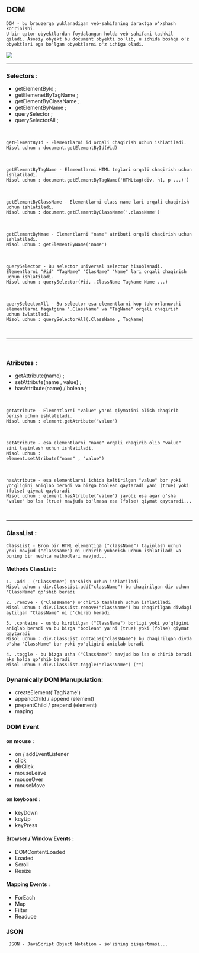 ## DOM

```
DOM - bu brauzerga yuklanadigan veb-sahifaning daraxtga o'xshash ko'rinishi.
U bir qator obyektlardan foydalangan holda veb-sahifani tashkil qiladi. Asosiy obyekt bu document obyekti bo'lib, u ichida boshqa o'z obyektlari ega bo'lgan obyektlarni o'z ichiga oladi.
```

![](./images/DOM.png)

<hr>

### Selectors :

- getElementById ;
- getElemenetByTagName ;
- getElementByClassName ;
- getElementByName ;
- querySelector ;
- querySelectorAll ;

<br>

```
getElementById - Elementlarni id orqali chaqirish uchun ishlatiladi.
Misol uchun : document.getElementById(#id)
```
<br>

```
getElementByTagName - Elementlarni HTML teglari orqali chaqirish uchun ishlatiladi.
Misol uchun : document.getElementByTagName('HTMLtag(div, h1, p ...)')
```
<br>

```
getElementByClassName - Elementlarni class name lari orqali chaqirish uchun ishlatiladi.
Misol uchun : document.getElementByClassName('.className')
```
<br>

```
getElementByNmae - Elementlarni "name" atributi orqali chaqirish uchun ishlatiladi.
Misol uchun : getElementByName('name')
```
<br>

```
querySelector - Bu selector universal selector hisoblanadi. Elementlarni "#id" "TagName" "ClasName" "Name" lari orqali chaqirish uchun ishlatiladi.
Misol uchun : querySelector(#id, .ClassName TagName Name ...)
```
<br>

```
querySelectorAll - Bu selector esa elementlarni kop takrorlanuvchi elementlarni faqatgina ".ClassName" va "TagName" orqali chaqirish uchun iwlatiladi. 
Misol uchun : querySelectorAll(.ClassName , TagName)
```
<br>
<hr>
<br>

### Atributes :

- getAttribute(name) ;
- setAttribute(name , value) ;
- hasAttribute(name) / bolean ;

<br>

```
getAtribute - Elementlarni "value" ya'ni qiymatini olish chaqirib berish uchun ishlatiladi.
Misol uchun : element.getAtribute("value")
```
<br>

```
setAtribute - esa elementlarni "name" orqali chaqirib olib "value" sini tayinlash uchun ishlatiladi. 
Misol uchun : 
element.setAtribute("name" , "value")
```
<br>

```
hasAtribute - esa elementlarni ichida keltirilgan "value" bor yoki yo'qligini aniqlab beradi va bizga boolean qaytaradi yani (true) yoki (folse) qiymat qaytaradi 
Misol uchun : element.hasAtribute("value") javobi esa agar o'sha "value" bo'lsa (true) mavjuda bo'lmasa esa (folse) qiymat qaytaradi...
```
<br>

<hr>

### ClassList :

```
ClassList - Bron bir HTML elementiga ("className") tayinlash uchun yoki mavjud ("className") ni uchirib yuborish uchun ishlatiladi va buning bir nechta methodlari mavjud...
```

#### Methods ClassList :

```
1. .add - ("ClassName") qo'shish uchun ishlatiladi
Misol uchun : div.ClassList.add("className") bu chaqirilgan div uchun "ClassName" qo'shib beradi
```

```
2. .remove - ("ClassName") o'chirib tashlash uchun ishlatiladi
Misol uchun : div.ClassList.remove("className") bu chaqirilgan divdagi aytilgan "ClassName" ni o'chirib beradi
```

```
3. .contains - ushbu kiritilgan ("ClassName") borligi yoki yo'qligini aniqlab beradi va bu bizga "boolean" ya'ni (true) yoki (folse) qiymat qaytaradi
Misol uchun : div.ClassList.contains("className") bu chaqirilgan divda o'sha "ClassName" bor yoki yo'qligini aniqlab beradi
```

```
4. .toggle - bu bizga usha ("ClassName") mavjud bo'lsa o'chirib beradi aks holda qo'shib beradi
Misol uchun : div.ClassList.toggle("className") ("")
```

### Dynamically DOM Manupulation:
 
- createElement('TagName')
- appendChild / append (element)
- prepentChild / prepend (element)
- maping

### DOM Event

#### on mouse :

- on / addEventListener
- click 
- dbClick
- mouseLeave
- mouseOver
- mouseMove

#### on keyboard :

- keyDown
- keyUp
- keyPress

#### Browser / Window Events :

- DOMContentLoaded
- Loaded
- Scroll
- Resize

#### Mapping Events :

- ForEach
- Map
- Filter
- Readuce


### JSON
```
 JSON - JavaScript Object Notation - so'zining qisqartmasi...
```








